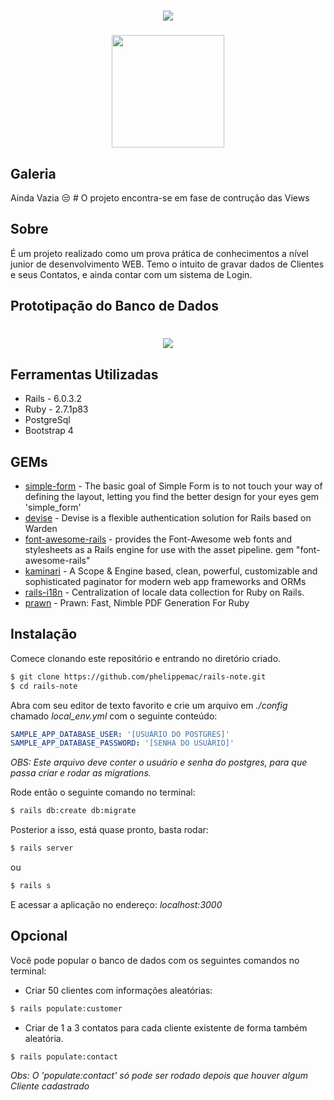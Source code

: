 <h1 align="center">
  <img src="https://ik.imagekit.io/795unnjv9m/Meu_portifolio_-_Padr_o_yEh6G0CIc.png">
</h1>

<h3 align="center">
  <img src="https://ik.imagekit.io/795unnjv9m/RailsNote_oQ1lUNk5I.png?" height="180">
</h3>

## Galeria

Ainda Vazia 😒 # O projeto encontra-se em fase de contrução das Views

## Sobre

É um projeto realizado como um prova prática de conhecimentos a nível junior de desenvolvimento WEB.
Temo o intuito de gravar dados de Clientes e seus Contatos, e ainda contar com um sistema de Login.

## Prototipação do Banco de Dados

<h1 align="center">
  <img src="https://ik.imagekit.io/795unnjv9m/full-stack-vaga_KRGqZLIKl_.png">


## Ferramentas Utilizadas

- Rails - 6.0.3.2
- Ruby - 2.7.1p83
- PostgreSql
- Bootstrap 4

## GEMs

- [simple-form](https://github.com/heartcombo/simple_form) - The basic goal of Simple Form is to not touch your way of defining the layout, letting you find the better design for your eyes
gem 'simple_form'
- [devise](https://github.com/heartcombo/devise) - Devise is a flexible authentication solution for Rails based on Warden
- [font-awesome-rails](https://github.com/bokmann/font-awesome-rails) - provides the Font-Awesome web fonts and stylesheets as a Rails engine for use with the asset pipeline.
gem "font-awesome-rails"
- [kaminari](https://github.com/kaminari/kaminari) - A Scope & Engine based, clean, powerful, customizable and sophisticated paginator for modern web app frameworks and ORMs
- [rails-i18n](https://github.com/svenfuchs/rails-i18n) - Centralization of locale data collection for Ruby on Rails.
- [prawn](https://github.com/prawnpdf/prawn) - Prawn: Fast, Nimble PDF Generation For Ruby

## Instalação

Comece clonando este repositório e entrando no diretório criado.

```bash
$ git clone https://github.com/phelippemac/rails-note.git
$ cd rails-note
```

Abra com seu editor de texto favorito e crie um arquivo em *./config* chamado *local_env.yml* com o seguinte conteúdo:

```yml
SAMPLE_APP_DATABASE_USER: '[USUÁRIO DO POSTGRES]'
SAMPLE_APP_DATABASE_PASSWORD: '[SENHA DO USUÀRIO]'
```
*OBS: Este arquivo deve conter o usuário e senha do postgres, para que passa criar e rodar as migrations.*

Rode então o seguinte comando no terminal:

```bash
$ rails db:create db:migrate
```
Posterior a isso, está quase pronto, basta rodar:

```bash
$ rails server
```
ou
```bash
$ rails s
```

E acessar a aplicação no endereço: *localhost:3000*

## Opcional 

 Você pode popular o banco de dados com os seguintes comandos no terminal:

 - Criar 50 clientes com informações aleatórias:

```bash
$ rails populate:customer
```

- Criar de 1 a 3 contatos para cada cliente existente de forma também aleatória.
```bash
$ rails populate:contact
```
*Obs: O 'populate:contact' só pode ser rodado depois que houver algum Cliente cadastrado*

